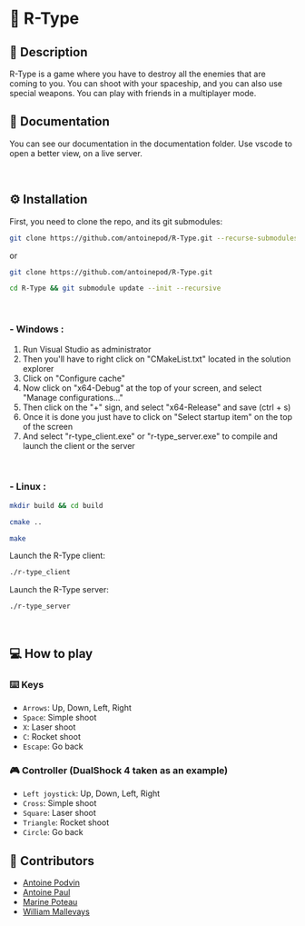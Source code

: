 # 👾 R-Type

## 📝 Description
R-Type is a game where you have to destroy all the enemies that are coming to you. You can shoot with your spaceship, and you can also use special weapons. You can play with friends in a multiplayer mode.

## 📖 Documentation
You can see our documentation in the documentation folder. Use vscode to open a better view, on a live server.

<br/>

## ⚙️ Installation
First, you need to clone the repo, and its git submodules:
```sh
git clone https://github.com/antoinepod/R-Type.git --recurse-submodules
```
or
```sh
git clone https://github.com/antoinepod/R-Type.git
```
```sh
cd R-Type && git submodule update --init --recursive
```


<br/>

### - Windows : 
1. Run Visual Studio as administrator
2. Then you'll have to right click on "CMakeList.txt" located in the solution explorer
3. Click on "Configure cache"
4. Now click on "x64-Debug" at the top of your screen, and select "Manage configurations..."
5. Then click on the "+" sign, and select "x64-Release" and save (ctrl + s)
6. Once it is done you just have to click on "Select startup item" on the top of the screen
7. And select "r-type_client.exe" or "r-type_server.exe" to compile and launch the client or the server

<br/>


### - Linux :
```sh
mkdir build && cd build
```
```sh
cmake ..
```
```sh
make
```

Launch the R-Type client:
```sh
./r-type_client
```

Launch the R-Type server:
```sh
./r-type_server
```

<br/>


## 💻 How to play

### ⌨️ Keys
- `Arrows`: Up, Down, Left, Right
- `Space`: Simple shoot
- `X`: Laser shoot
- `C`: Rocket shoot
- `Escape`: Go back
### 🎮 Controller (DualShock 4 taken as an example)
- `Left joystick`: Up, Down, Left, Right
- `Cross`: Simple shoot
- `Square`: Laser shoot
- `Triangle`: Rocket shoot
- `Circle`: Go back

[//]: # (contributors)
## 👥 Contributors
- [Antoine Podvin](https://github.com/antoinepod)
- [Antoine Paul](https://github.com/PAn-27)
- [Marine Poteau](https://github.com/mpoteau)
- [William Mallevays](https://github.com/2oubleV)
